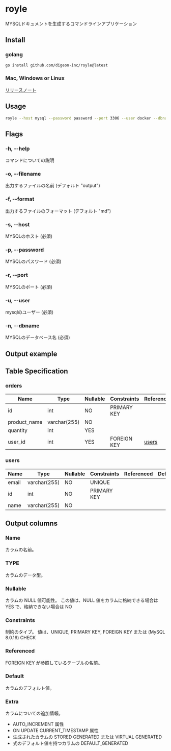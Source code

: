 # royle

MYSQLドキュメントを生成するコマンドラインアプリケーション

## Install

### golang
  
```zsh
go install github.com/digeon-inc/royle@latest
```

### Mac, Windows or Linux

[リリースノート](https://github.com/digeon-inc/royle/releases)

## Usage

```zsh
royle --host mysql --password password --port 3306 --user docker --dbname template 
```

## Flags

### -h, --help
コマンドについての説明

### -o, --filename
出力するファイルの名前 (デフォルト "output")

### -f, --format
出力するファイルのフォーマット (デフォルト "md")

### -s, --host
MYSQLのホスト (必須)

### -p, --password
MYSQLのパスワード (必須)

### -r, --port
MYSQLのポート (必須)

### -u, --user
mysqlのユーザー (必須)

### -n, --dbname
MYSQLのデータベース名 (必須)

## Output example

## Table Specification

### orders

| Name | Type | Nullable | Constraints | Referenced | Default | Extra |
|-------------|----------------|-------------|-------------|-------|------------------------|-------------------|
| id | int | NO | PRIMARY KEY |  |  | auto_increment |
| product_name | varchar(255) | NO |  |  |  |  |
| quantity | int | YES |  |  | 1 |  |
| user_id | int | YES | FOREIGN KEY | [users](#users) |  |  |

### users

| Name | Type | Nullable | Constraints | Referenced | Default | Extra |
|-------------|----------------|-------------|-------------|-------|------------------------|-------------------|
| email | varchar(255) | NO | UNIQUE |  |  |  |
| id | int | NO | PRIMARY KEY |  |  | auto_increment |
| name | varchar(255) | NO |  |  |  |  |

## Output columns

### Name
カラムの名前。

### TYPE
カラムのデータ型。

### Nullable
カラムの NULL 値可能性。 この値は、NULL 値をカラムに格納できる場合は YES で、格納できない場合は NO

### Constraints
制約のタイプ。 値は、UNIQUE, PRIMARY KEY, FOREIGN KEY または (MySQL 8.0.16) CHECK

### Referenced
FOREIGN KEY が参照しているテーブルの名前。

### Default
カラムのデフォルト値。

### Extra
カラムについての追加情報。
- AUTO_INCREMENT 属性
- ON UPDATE CURRENT_TIMESTAMP 属性
- 生成されたカラムの STORED GENERATED または VIRTUAL GENERATED
- 式のデフォルト値を持つカラムの DEFAULT_GENERATED
